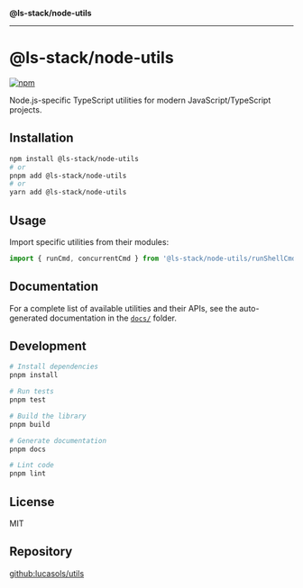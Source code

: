 **@ls-stack/node-utils**

---

# @ls-stack/node-utils

[![npm](https://img.shields.io/npm/v/@ls-stack/node-utils.svg)](https://www.npmjs.com/package/@ls-stack/node-utils)

Node.js-specific TypeScript utilities for modern JavaScript/TypeScript projects.

## Installation

```bash
npm install @ls-stack/node-utils
# or
pnpm add @ls-stack/node-utils
# or
yarn add @ls-stack/node-utils
```

## Usage

Import specific utilities from their modules:

```typescript
import { runCmd, concurrentCmd } from '@ls-stack/node-utils/runShellCmd';
```

## Documentation

For a complete list of available utilities and their APIs, see the auto-generated documentation in the [`docs/`](docs/) folder.

## Development

```bash
# Install dependencies
pnpm install

# Run tests
pnpm test

# Build the library
pnpm build

# Generate documentation
pnpm docs

# Lint code
pnpm lint
```

## License

MIT

## Repository

[github:lucasols/utils](https://github.com/lucasols/utils)
